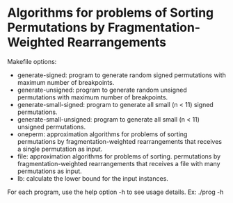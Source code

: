 # Algorithms for problems of Sorting Permutations by Fragmentation-Weighted Rearrangements

Makefile options:

- generate-signed: program to generate random signed permutations with maximum number of breakpoints.
- generate-unsigned: program to generate random unsigned permutations with maximum number of breakpoints.
- generate-small-signed: program to generate all small (n < 11) signed permutations.
- generate-small-unsigned: program to generate all small (n < 11) unsigned permutations.
- oneperm: approximation algorithms for problems of sorting permutations by fragmentation-weighted rearrangements that receives a single permutation as input.
- file: approximation algorithms for problems of sorting. permutations by fragmentation-weighted rearrangements that receives a file with many permutations as input.
- lb: calculate the lower bound for the input instances.

For each program, use the help option -h to see usage details.
Ex: ./prog -h
